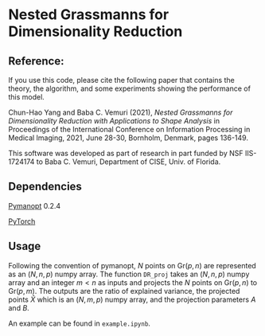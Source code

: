 # Nested Grassmanns for Dimensionality Reduction

## Reference:

If you use this code, please cite the following paper that contains the theory,
the algorithm, and some experiments showing the performance of this model.

Chun-Hao Yang and Baba C. Vemuri (2021), *Nested Grassmanns for Dimensionality
Reduction with Applications to Shape Analysis* in Proceedings of the International Conference on Information Processing in Medical Imaging, 2021, June 28-30, Bornholm, Denmark, pages 136-149.

This software was developed as part of research in part funded by NSF IIS-1724174 to Baba C. Vemuri, Department of CISE, Univ. of Florida.

## Dependencies

[Pymanopt](https://github.com/pymanopt/pymanopt) 0.2.4 

[PyTorch](https://pytorch.org/)

## Usage

Following the convention of pymanopt, $N$ points on $\text{Gr}(p,n)$ are
represented as an $(N,n,p)$ numpy array. The function `DR_proj` takes an $(N, n,
p)$ numpy array and an integer $m < n$ as inputs and projects the $N$ points on
$\text{Gr}(p, n)$ to $\text{Gr}(p, m)$. The outputs are the ratio of explained
variance, the projected points $\hat{X}$ which is an $(N, m ,p)$ numpy array,
and the projection parameters $A$ and $B$. 

An example can be found in `example.ipynb`.

